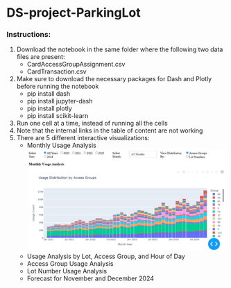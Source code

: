 # DS-project-ParkingLot
### Instructions:
1. Download the notebook in the same folder where the following two data files are present:
	- CardAccessGroupAssignment.csv
	- CardTransaction.csv
2. Make sure to download the necessary packages for Dash and Plotly before running the notebook
	- pip install dash
	- pip install jupyter-dash
	- pip install plotly
	- pip install scikit-learn
3. Run one cell at a time, instead of running all the cells
4. Note that the internal links in the table of content are not working
5. There are 5 different interactive visualizations:
	- Monthly Usage Analysis
	![Image](./images/MonthlyUsageAnalysis.JPG)
	- Usage Analysis by Lot, Access Group, and Hour of Day
	- Access Group Usage Analysis
	- Lot Number Usage Analysis
	- Forecast for November and December 2024